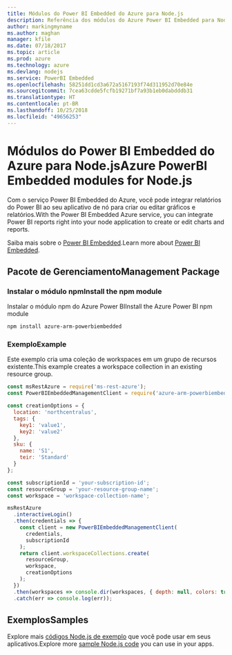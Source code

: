 ```yaml
---
title: Módulos do Power BI Embedded do Azure para Node.js
description: Referência dos módulos do Azure Power BI Embedded para Node.js
author: markingmyname
ms.author: maghan
manager: kfile
ms.date: 07/18/2017
ms.topic: article
ms.prod: azure
ms.technology: azure
ms.devlang: nodejs
ms.service: PowerBI Embedded
ms.openlocfilehash: 58251dd1cd3a672a5167193f74d311952d70e84e
ms.sourcegitcommit: 7cea63cdde5fcfb19271bf7a93b1eb0dabdddb31
ms.translationtype: HT
ms.contentlocale: pt-BR
ms.lasthandoff: 10/25/2018
ms.locfileid: "49656253"
---
```

# <a name="azure-powerbi-embedded-modules-for-nodejs"></a><span data-ttu-id="ac00f-103">Módulos do Power BI Embedded do Azure para Node.js</span><span class="sxs-lookup"><span data-stu-id="ac00f-103">Azure PowerBI Embedded modules for Node.js</span></span>

<span data-ttu-id="ac00f-104">Com o serviço Power BI Embedded do Azure, você pode integrar relatórios do Power BI ao seu aplicativo de nó para criar ou editar gráficos e relatórios.</span><span class="sxs-lookup"><span data-stu-id="ac00f-104">With the Power BI Embedded Azure service, you can integrate Power BI reports right into your node application to create or edit charts and reports.</span></span>

<span data-ttu-id="ac00f-105">Saiba mais sobre o [Power BI Embedded](https://powerbi.microsoft.com/documentation/powerbi-developer-embedding/).</span><span class="sxs-lookup"><span data-stu-id="ac00f-105">Learn more about [Power BI Embedded](https://powerbi.microsoft.com/documentation/powerbi-developer-embedding/).</span></span>

## <a name="management-package"></a><span data-ttu-id="ac00f-106">Pacote de Gerenciamento</span><span class="sxs-lookup"><span data-stu-id="ac00f-106">Management Package</span></span>

### <a name="install-the-npm-module"></a><span data-ttu-id="ac00f-107">Instalar o módulo npm</span><span class="sxs-lookup"><span data-stu-id="ac00f-107">Install the npm module</span></span>

<span data-ttu-id="ac00f-108">Instalar o módulo npm do Azure Power BI</span><span class="sxs-lookup"><span data-stu-id="ac00f-108">Install the Azure Power BI npm module</span></span>

```bash
npm install azure-arm-powerbiembedded
```

### <a name="example"></a><span data-ttu-id="ac00f-109">Exemplo</span><span class="sxs-lookup"><span data-stu-id="ac00f-109">Example</span></span>

<span data-ttu-id="ac00f-110">Este exemplo cria uma coleção de workspaces em um grupo de recursos existente.</span><span class="sxs-lookup"><span data-stu-id="ac00f-110">This example creates a workspace collection in an existing resource group.</span></span>

```javascript
const msRestAzure = require('ms-rest-azure');
const PowerBIEmbeddedManagementClient = require('azure-arm-powerbiembedded');

const creationOptions = {
  location: 'northcentralus',
  tags: {
    key1: 'value1',
    key2: 'value2'
  },
  sku: {
    name: 'S1',
    teir: 'Standard'
  }
};

const subscriptionId = 'your-subscription-id';
const resourceGroup = 'your-resource-group-name';
const workspace = 'workspace-collection-name';

msRestAzure
  .interactiveLogin()
  .then(credentials => {
    const client = new PowerBIEmbeddedManagementClient(
      credentials,
      subscriptionId
    );
    return client.workspaceCollections.create(
      resourceGroup,
      workspace,
      creationOptions
    );
  })
  .then(workspaces => console.dir(workspaces, { depth: null, colors: true }))
  .catch(err => console.log(err));
```

## <a name="samples"></a><span data-ttu-id="ac00f-111">Exemplos</span><span class="sxs-lookup"><span data-stu-id="ac00f-111">Samples</span></span>

<span data-ttu-id="ac00f-112">Explore mais [códigos Node.js de exemplo](https://azure.microsoft.com/resources/samples/?platform=nodejs) que você pode usar em seus aplicativos.</span><span class="sxs-lookup"><span data-stu-id="ac00f-112">Explore more [sample Node.js code](https://azure.microsoft.com/resources/samples/?platform=nodejs) you can use in your apps.</span></span>
